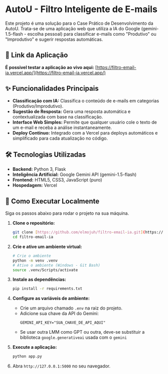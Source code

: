 # AutoU - Filtro Inteligente de E-mails

Este projeto é uma solução para o Case Prático de Desenvolvimento da AutoU. Trata-se de uma aplicação web que utiliza a IA do Google (gemini-1.5-flash - escolha pessoal) para classificar e-mails como "Produtivo" ou "Improdutivo" e sugerir respostas automáticas.

## 🔗 Link da Aplicação

**É possivel testar a aplicação ao vivo aqui:** [https://filtro-email-ia.vercel.app/](https://filtro-email-ia.vercel.app/)

## ✨ Funcionalidades Principais

-   **Classificação com IA:** Classifica o conteúdo de e-mails em categorias (Produtivo/Improdutivo).
-   **Sugestão de Resposta:** Gera uma resposta automática e contextualizada com base na classificação.
-   **Interface Web Simples:** Permite que qualquer usuário cole o texto de um e-mail e receba a análise instantaneamente.
-   **Deploy Contínuo:** Integrado com a Vercel para deploys automáticos e simplificado para cada atualização no código.

## 🛠️ Tecnologias Utilizadas

-   **Backend:** Python 3, Flask
-   **Inteligência Artificial:** Google Gemini API (gemini-1.5-flash)
-   **Frontend:** HTML5, CSS3, JavaScript (puro)
-   **Hospedagem:** Vercel

## 🏁 Como Executar Localmente

Siga os passos abaixo para rodar o projeto na sua máquina.

1.  **Clone o repositório:**
    ```bash
    git clone [https://github.com/elmojuh/filtro-email-ia.git](https://github.com/elmojuh/filtro-email-ia.git)
    cd filtro-email-ia
    ```

2.  **Crie e ative um ambiente virtual:**
    ```bash
    # Crie o ambiente
    python -m venv .venv
    # Ative o ambiente (Windows - Git Bash)
    source .venv/Scripts/activate
    ```

3.  **Instale as dependências:**
    ```bash
    pip install -r requirements.txt
    ```

4.  **Configure as variáveis de ambiente:**
    - Crie um arquivo chamado `.env` na raiz do projeto.
    - Adicione sua chave da API do Gemini:
      ```
      GEMINI_API_KEY="SUA_CHAVE_DE_API_AQUI"
      ```
    - Se usar outra LMM como GPT ou outra, deve-se substituir a biblioteca ```google.generativeai``` usada com o ```gemini```

5.  **Execute a aplicação:**
    ```bash
    python app.py
    ```

6.  Abra `http://127.0.0.1:5000` no seu navegador.